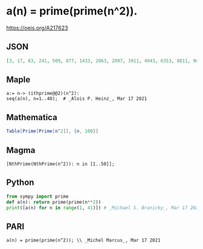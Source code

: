 # a\(n\) \= prime\(prime\(n^2\)\)\.
https://oeis.org/A217623
## JSON
```JSON
[3, 17, 83, 241, 509, 877, 1433, 2063, 2897, 3911, 4943, 6353, 8011, 9661, 11909, 13693, 16141, 18787, 21727, 24781, 28307, 32261, 35801, 40093, 44621, 49139, 54251, 59417, 64853, 70621, 77047, 83617, 90203, 97039, 103991, 112097, 120223, 128683, 136813, 145903]
```
## Maple
```Maple
a:= n-> (ithprime@@2)(n^2):
seq(a(n), n=1..40);  # _Alois P. Heinz_, Mar 17 2021
```
## Mathematica
```Mathematica
Table[Prime[Prime[n^2]], {n, 100}]
```
## Magma
```Magma
[NthPrime(NthPrime(n^2)): n in [1..50]];
```
## Python
```Python
from sympy import prime
def a(n): return prime(prime(n**2))
print([a(n) for n in range(1, 41)]) # _Michael S. Branicky_, Mar 17 2021
```
## PARI
```PARI
a(n) = prime(prime(n^2)); \\ _Michel Marcus_, Mar 17 2021
```
